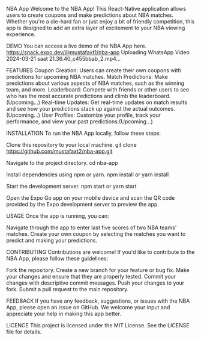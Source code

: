 NBA App
Welcome to the NBA App! This React-Native application allows users to create coupons and make predictions about NBA matches. Whether you're a die-hard fan or just enjoy a bit of friendly competition, this app is designed to add an extra layer of excitement to your NBA viewing experience.

DEMO
You can access a live demo of the NBA App here.
https://snack.expo.dev/@mustafaxt1/nba-app
Uploading WhatsApp Video 2024-03-21 saat 21.36.40_c455bbab_2.mp4…

FEATURES
Coupon Creation: Users can create their own coupons with predictions for upcoming NBA matches.
Match Predictions: Make predictions about various aspects of NBA matches, such as the winning team, and more.
Leaderboard: Compete with friends or other users to see who has the most accurate predictions and climb the leaderboard.(Upcoming...)
Real-time Updates: Get real-time updates on match results and see how your predictions stack up against the actual outcomes.(Upcoming...)
User Profiles: Customize your profile, track your performance, and view your past predictions.(Upcoming...)

INSTALLATION
To run the NBA App locally, follow these steps:

Clone this repository to your local machine.
git clone https://github.com/mustafaxt2/nba-app.git

Navigate to the project directory.
cd nba-app

Install dependencies using npm or yarn.
npm install
or
yarn install

Start the development server.
npm start
or
yarn start

Open the Expo Go app on your mobile device and scan the QR code provided by the Expo development server to preview the app.

USAGE
Once the app is running, you can:

Navigate through the app to enter last five scores of two NBA teams' matches.
Create your own coupon by selecting the matches you want to predict and making your predictions.

CONTRIBUTING
Contributions are welcome! If you'd like to contribute to the NBA App, please follow these guidelines:

Fork the repository.
Create a new branch for your feature or bug fix.
Make your changes and ensure that they are properly tested.
Commit your changes with descriptive commit messages.
Push your changes to your fork.
Submit a pull request to the main repository.

FEEDBACK
If you have any feedback, suggestions, or issues with the NBA App, please open an issue on GitHub. We welcome your input and appreciate your help in making this app better.

LICENCE
This project is licensed under the MIT License. See the LICENSE file for details.
